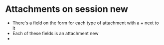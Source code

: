 # Attachments on session new

- There's a field on the form for each type of attachment with a + next to it
- Each of these fields is an attachment new
-
